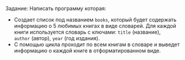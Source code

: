 Задание:
Написать программу которая:
- Создает список под названием `books`, который будет содержать информацию о 5 любимых книгах в виде словарей. Для каждой книги используется словарь с ключами: `title` (название), `author` (автор), `year` (год издания).
- С помощью цикла проходит по всем книгам в словаре и выведет информацию о каждой книге в отформатированном виде.

